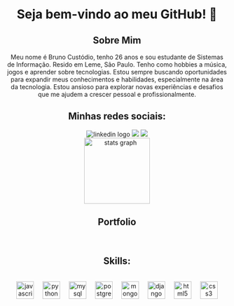 <h1 align="center">Seja bem-vindo ao meu GitHub! 🚀</h1>

###

<h2 align="center">Sobre Mim</h2>

<p align="center">Meu nome é Bruno Custódio, tenho 26 anos e sou estudante de Sistemas de Informação. Resido em Leme, São Paulo. Tenho como hobbies a música, jogos e aprender sobre tecnologias. Estou sempre buscando oportunidades para expandir meus conhecimentos e habilidades, especialmente na área da tecnologia. Estou ansioso para explorar novas experiências e desafios que me ajudem a crescer pessoal e profissionalmente.
</p>



###


<div align="center">
  <h2 align="center">Minhas redes sociais:</h2>
  <img src=https://img.shields.io/badge/LinkedIn-0077B5?style=for-the-badge&logo=linkedin&logoColor=white
 alt="linkedin logo"  />
  <img src= "https://img.shields.io/badge/Instagram-E4405F?style=for-the-badge&logo=instagram&logoColor=white"/>
  <img src= "https://img.shields.io/badge/Gmail-D14836?style=for-the-badge&logo=gmail&logoColor=white" /><br>
  <img src="https://github-readme-stats.vercel.app/api?username=bru3012&hide_title=false&hide_rank=false&show_icons=true&include_all_commits=true&count_private=true&disable_animations=false&theme=dracula&locale=en&hide_border=false&order=1" height="150" alt="stats graph"  />

</div>
 


<h2 align="center">Portfolio</h2><br>

###

<h2 align="center">Skills:</h2><br>

<div align="center">
  <img src="https://cdn.jsdelivr.net/gh/devicons/devicon/icons/javascript/javascript-original.svg" height="40" alt="javascript logo"  />
  <img width="12" />
  <img src="https://cdn.jsdelivr.net/gh/devicons/devicon/icons/python/python-original.svg" height="40" alt="python logo"  />
  <img width="12" />
  <img src="https://cdn.jsdelivr.net/gh/devicons/devicon/icons/mysql/mysql-original.svg" height="40" alt="mysql logo"  />
  <img width="12" />
  <img src="https://cdn.jsdelivr.net/gh/devicons/devicon/icons/postgresql/postgresql-original.svg" height="40" alt="postgresql logo"  />
  <img width="12" />
  <img src="https://cdn.jsdelivr.net/gh/devicons/devicon/icons/mongodb/mongodb-original.svg" height="40" alt="mongodb logo"  />
  <img width="12" />
  <img src="https://cdn.jsdelivr.net/gh/devicons/devicon/icons/django/django-plain.svg" height="40" alt="django logo"  />
  <img width="12" />
  <img src="https://cdn.jsdelivr.net/gh/devicons/devicon/icons/html5/html5-original.svg" height="40" alt="html5 logo"  />
  <img width="12" />
  <img src="https://cdn.jsdelivr.net/gh/devicons/devicon/icons/css3/css3-original.svg" height="40" alt="css3 logo"  />
</div><br>
<div align="center">
 



